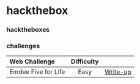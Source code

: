 # hackthebox

### hacktheboxes

### challenges
| Web Challenge | Difficulty | |
| :--- | :---: | :--- |
| Emdee Five for Life | Easy | [Write-up](https://medium.com/@daniel.min.pentest/htb-web-challenge-emdee-five-for-life-56cb0ddfd63f) |
